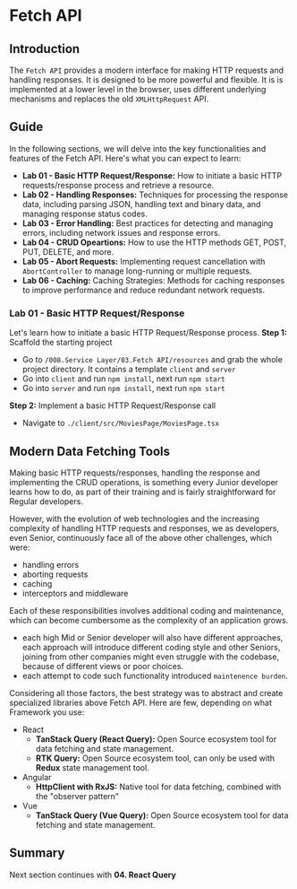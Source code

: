 # Fetch API

## Introduction

The `Fetch API` provides a modern interface for making HTTP requests and handling responses. It is designed to be more powerful and flexible. It is is implemented at a lower level in the browser, uses different underlying mechanisms and replaces the old `XMLHttpRequest` API.

## Guide

In the following sections, we will delve into the key functionalities and features of the Fetch API. Here's what you can expect to learn:

- **Lab 01 - Basic HTTP Request/Response:** How to initiate a basic HTTP requests/response process and retrieve a resource.
- **Lab 02 - Handling Responses:** Techniques for processing the response data, including parsing JSON, handling text and binary data, and managing response status codes.
- **Lab 03 - Error Handling:** Best practices for detecting and managing errors, including network issues and response errors.
- **Lab 04 - CRUD Opeartions:** How to use the HTTP methods GET, POST, PUT, DELETE, and more.
- **Lab 05 - Abort Requests:** Implementing request cancellation with `AbortController` to manage long-running or multiple requests.
- **Lab 06 - Caching:** Caching Strategies: Methods for caching responses to improve performance and reduce redundant network requests.

### Lab 01 - Basic HTTP Request/Response

Let's learn how to initiate a basic HTTP Request/Response process.
**Step 1:** Scaffold the starting project
- Go to `/008.Service Layer/03.Fetch API/resources` and grab the whole project directory. It contains a template `client` and `server`
- Go into `client` and run `npm install`, next run `npm start`
- Go into `server` and run `npm install`, next run `npm start`

**Step 2:** Implement a basic HTTP Request/Response call
- Navigate to `./client/src/MoviesPage/MoviesPage.tsx`

## Modern Data Fetching Tools

Making basic HTTP requests/responses, handling the response and implementing the CRUD operations, is something every Junior developer learns how to do, as part of their training and is fairly straightforward for Regular developers.

However, with the evolution of web technologies and the increasing complexity of handling HTTP requests and responses, we as developers, even Senior, continuously face all of the above other challenges, which were:

- handling errors
- aborting requests
- caching
- interceptors and middleware

Each of these responsibilities involves additional coding and maintenance, which can become cumbersome as the complexity of an application grows.

- each high Mid or Senior developer will also have different approaches, each approach will introduce different coding style and other Seniors, joining from other companies might even struggle with the codebase, because of different views or poor choices.
- each attempt to code such functionality introduced `maintenence burden`.

Considering all those factors, the best strategy was to abstract and create specialized libraries above Fetch API. Here are few, depending on what Framework you use:

- React
  - **TanStack Query (React Query):** Open Source ecosystem tool for data fetching and state management.
  - **RTK Query:** Open Source ecosystem tool, can only be used with **Redux** state management tool.
- Angular
  - **HttpClient with RxJS:** Native tool for data fetching, combined with the "observer pattern"
- Vue
  - **TanStack Query (Vue Query):** Open Source ecosystem tool for data fetching and state management.

## Summary

Next section continues with **04. React Query**
